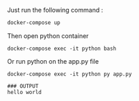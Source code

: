 Just run the following command :

```sh
docker-compose up
```

Then open python container

```
docker-compose exec -it python bash
```

Or run python on the app.py file

```
docker-compose exec -it python py app.py

### OUTPUT
hello world
```
